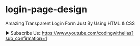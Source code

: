 # login-page-design
 Amazing Transparent Login Form Just By Using HTML &amp; CSS



► Subscribe Us:
https://www.youtube.com/codingwithelias?sub_confirmation=1
